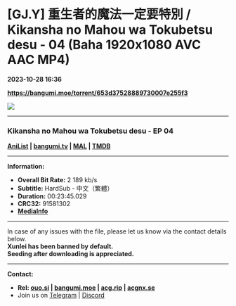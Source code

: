# [GJ.Y] 重生者的魔法一定要特別 / Kikansha no Mahou wa Tokubetsu desu - 04 (Baha 1920x1080 AVC AAC MP4)

**2023-10-28 16:36**

**https://bangumi.moe/torrent/653d37528889730007e255f3**

![](https://rr1---bh.raws.dev/B/2KU/52/a5f2d0650bc1eb041a23a015871nqck5.JPG)

* * *

### **__Kikansha no Mahou wa Tokubetsu desu__** - EP 04

**[AniList](https://anilist.co/anime/163142) | [bangumi.tv](https://bgm.tv/subject/425990) | [MAL](https://myanimelist.net/anime/54852) | [TMDB](https://www.themoviedb.org/tv/230050)**

* * *

**Information:**

*   **Overall Bit Rate:** 2 189 kb/s
*   **Subtitle:** HardSub - 中文（繁體）
*   **Duration:** 00:23:45.029
*   **CRC32:** 91581302
*   **[MediaInfo](https://rr1---nfo.raws.dev/%5BGJ.Y%5D%20%E9%87%8D%E7%94%9F%E8%80%85%E7%9A%84%E9%AD%94%E6%B3%95%E4%B8%80%E5%AE%9A%E8%A6%81%E7%89%B9%E5%88%A5%20-%2004%20%28Baha%201920x1080%20AVC%20AAC%20MP4%29%20%5B91581302%5D.mp4.nfo)**

* * *

In case of any issues with the file, please let us know via the contact details below.  
**Xunlei has been banned by default.**  
**Seeding after downloading is appreciated.**

* * *

**Contact:**

*   **Rel: [ouo.si](https://ouo.si/user/BraveSail) | [bangumi.moe](https://bangumi.moe/search/63e4b7585fa12c0007949b88) | [acg.rip](https://acg.rip/user/5570) | [acgnx.se](https://share.acgnx.se/user-529-1.html)**
*   Join us on [Telegram](https://kirara-fantasia.moe/telegram) | [Discord](https://kirara-fantasia.moe/discord)